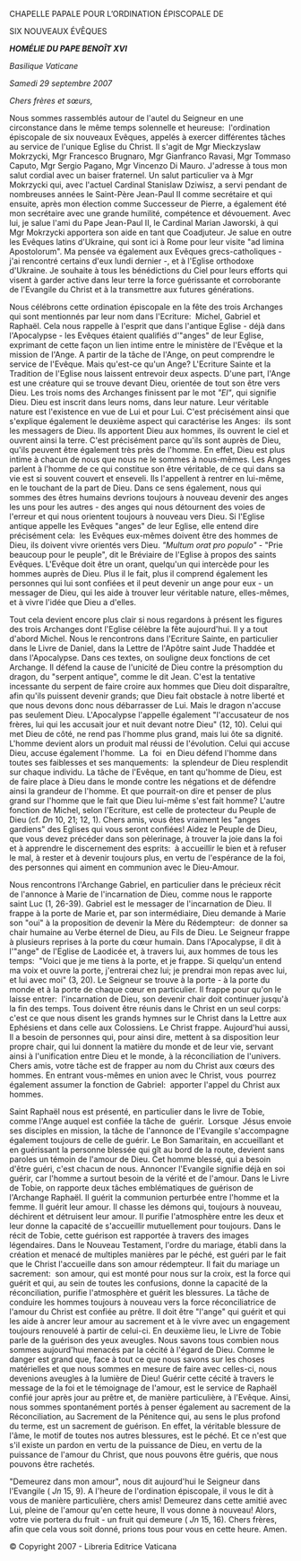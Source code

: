 CHAPELLE PAPALE POUR L’ORDINATION ÉPISCOPALE DE

SIX NOUVEAUX ÉVÊQUES

***HOMÉLIE DU PAPE BENOÎT XVI***

*Basilique Vaticane*

*Samedi 29 septembre 2007*

*Chers frères et sœurs,*

Nous sommes rassemblés autour de l'autel du Seigneur en une circonstance dans le même temps solennelle et heureuse:  l'ordination épiscopale de six nouveaux Evêques, appelés à exercer différentes tâches au service de l'unique Eglise du Christ. Il s'agit de Mgr Mieckzyslaw Mokrzycki, Mgr Francesco Brugnaro, Mgr Gianfranco Ravasi, Mgr Tommaso Caputo, Mgr Sergio Pagano, Mgr Vincenzo Di Mauro. J'adresse à tous mon salut cordial avec un baiser fraternel. Un salut particulier va à Mgr Mokrzycki qui, avec l'actuel Cardinal Stanislaw Dziwisz, a servi pendant de nombreuses années le Saint-Père Jean-Paul II comme secrétaire et qui ensuite, après mon élection comme Successeur de Pierre, a également été mon secrétaire avec une grande humilité, compétence et dévouement. Avec lui, je salue l'ami du Pape Jean-Paul II, le Cardinal Marian Jaworski, à qui Mgr Mokrzycki apportera son aide en tant que Coadjuteur. Je salue en outre les Evêques latins d'Ukraine, qui sont ici à Rome pour leur visite "ad limina Apostolorum". Ma pensée va également aux Evêques grecs-catholiques - j'ai rencontré certains d'eux lundi dernier -, et à l'Eglise orthodoxe d'Ukraine. Je souhaite à tous les bénédictions du Ciel pour leurs efforts qui visent à garder active dans leur terre la force guérissante et corroborante de l'Evangile du Christ et à la transmettre aux futures générations.

Nous célébrons cette ordination épiscopale en la fête des trois Archanges qui sont mentionnés par leur nom dans l'Ecriture:  Michel, Gabriel et Raphaël. Cela nous rappelle à l'esprit que dans l'antique Eglise - déjà dans l'Apocalypse - les Evêques étaient qualifiés d'"anges" de leur Eglise, exprimant de cette façon un lien intime entre le ministère de l'Evêque et la mission de l'Ange. A partir de la tâche de l'Ange, on peut comprendre le service de l'Evêque. Mais qu'est-ce qu'un Ange? L'Ecriture Sainte et la Tradition de l'Eglise nous laissent entrevoir deux aspects. D'une part, l'Ange est une créature qui se trouve devant Dieu, orientée de tout son être vers Dieu. Les trois noms des Archanges finissent par le mot *"El"*, qui signifie Dieu. Dieu est inscrit dans leurs noms, dans leur nature. Leur véritable nature est l'existence en vue de Lui et pour Lui. C'est précisément ainsi que s'explique également le deuxième aspect qui caractérise les Anges:  ils sont les messagers de Dieu. Ils apportent Dieu aux hommes, ils ouvrent le ciel et ouvrent ainsi la terre. C'est précisément parce qu'ils sont auprès de Dieu, qu'ils peuvent être également très près de l'homme. En effet, Dieu est plus intime à chacun de nous que nous ne le sommes à nous-mêmes. Les Anges parlent à l'homme de ce qui constitue son être véritable, de ce qui dans sa vie est si souvent couvert et enseveli. Ils l'appellent à rentrer en lui-même, en le touchant de la part de Dieu. Dans ce sens également, nous qui sommes des êtres humains devrions toujours à nouveau devenir des anges les uns pour les autres - des anges qui nous détournent des voies de l'erreur et qui nous orientent toujours à nouveau vers Dieu. Si l'Eglise antique appelle les Evêques "anges" de leur Eglise, elle entend dire précisément cela:  les Evêques eux-mêmes doivent être des hommes de Dieu, ils doivent vivre orientés vers Dieu. *"Multum orat pro populo"* \- "Prie beaucoup pour le peuple", dit le Bréviaire de l'Eglise à propos des saints Evêques. L'Evêque doit être un orant, quelqu'un qui intercède pour les hommes auprès de Dieu. Plus il le fait, plus il comprend également les personnes qui lui sont confiées et il peut devenir un ange pour eux - un messager de Dieu, qui les aide à trouver leur véritable nature, elles-mêmes, et à vivre l'idée que Dieu a d'elles.

Tout cela devient encore plus clair si nous regardons à présent les figures des trois Archanges dont l'Eglise célèbre la fête aujourd'hui. Il y a tout d'abord Michel. Nous le rencontrons dans l'Ecriture Sainte, en particulier dans le Livre de Daniel, dans la Lettre de l'Apôtre saint Jude Thaddée et dans l'Apocalypse. Dans ces textes, on souligne deux fonctions de cet Archange. Il défend la cause de l'unicité de Dieu contre la présomption du dragon, du "serpent antique", comme le dit Jean. C'est la tentative incessante du serpent de faire croire aux hommes que Dieu doit disparaître, afin qu'ils puissent devenir grands; que Dieu fait obstacle à notre liberté et que nous devons donc nous débarrasser de Lui. Mais le dragon n'accuse pas seulement Dieu. L'Apocalypse l'appelle également "l'accusateur de nos frères, lui qui les accusait jour et nuit devant notre Dieu" (12, 10). Celui qui met Dieu de côté, ne rend pas l'homme plus grand, mais lui ôte sa dignité. L'homme devient alors un produit mal réussi de l'évolution. Celui qui accuse Dieu, accuse également l'homme.  La  foi  en Dieu défend l'homme dans toutes ses faiblesses et ses manquements:  la splendeur de Dieu resplendit sur chaque individu. La tâche de l'Evêque, en tant qu'homme de Dieu, est de faire place à Dieu dans le monde contre les négations et de défendre ainsi la grandeur de l'homme. Et que pourrait-on dire et penser de plus grand sur l'homme que le fait que Dieu lui-même s'est fait homme? L'autre fonction de Michel, selon l'Ecriture, est celle de protecteur du Peuple de Dieu (cf. *Dn* 10, 21; 12, 1). Chers amis, vous êtes vraiment les "anges gardiens" des Eglises qui vous seront confiées! Aidez le Peuple de Dieu, que vous devez précéder dans son pèlerinage, à trouver la joie dans la foi et à apprendre le discernement des esprits:  à accueillir le bien et à refuser le mal, à rester et à devenir toujours plus, en vertu de l'espérance de la foi, des personnes qui aiment en communion avec le Dieu-Amour.

Nous rencontrons l'Archange Gabriel, en particulier dans le précieux récit de l'annonce à Marie de l'incarnation de Dieu, comme nous le rapporte saint Luc (1, 26-39). Gabriel est le messager de l'incarnation de Dieu. Il frappe à la porte de Marie et, par son intermédiaire, Dieu demande à Marie son "oui" à la proposition de devenir la Mère du Rédempteur:  de donner sa chair humaine au Verbe éternel de Dieu, au Fils de Dieu. Le Seigneur frappe à plusieurs reprises à la porte du cœur humain. Dans l'Apocalypse, il dit à l'"ange" de l'Eglise de Laodicée et, à travers lui, aux hommes de tous les temps:  "Voici que je me tiens à la porte, et je frappe. Si quelqu'un entend ma voix et ouvre la porte, j'entrerai chez lui; je prendrai mon repas avec lui, et lui avec moi" (3, 20). Le Seigneur se trouve à la porte - à la porte du monde et à la porte de chaque cœur en particulier. Il frappe pour qu'on le laisse entrer:  l'incarnation de Dieu, son devenir chair doit continuer jusqu'à la fin des temps. Tous doivent être réunis dans le Christ en un seul corps:  c'est ce que nous disent les grands hymnes sur le Christ dans la Lettre aux Ephésiens et dans celle aux Colossiens. Le Christ frappe. Aujourd'hui aussi, Il a besoin de personnes qui, pour ainsi dire, mettent à sa disposition leur propre chair, qui lui donnent la matière du monde et de leur vie, servant ainsi à l'unification entre Dieu et le monde, à la réconciliation de l'univers. Chers amis, votre tâche est de frapper au nom du Christ aux cœurs des hommes. En entrant vous-mêmes en union avec le Christ, vous  pourrez également assumer la fonction de Gabriel:  apporter l'appel du Christ aux hommes.

Saint Raphaël nous est présenté, en particulier dans le livre de Tobie, comme l'Ange auquel est confiée la tâche de  guérir.  Lorsque  Jésus envoie ses disciples en mission, la tâche de l'annonce de l'Evangile s'accompagne également toujours de celle de guérir. Le Bon Samaritain, en accueillant et en guérissant la personne blessée qui gît au bord de la route, devient sans paroles un témoin de l'amour de Dieu. Cet homme blessé, qui a besoin d'être guéri, c'est chacun de nous. Annoncer l'Evangile signifie déjà en soi guérir, car l'homme a surtout besoin de la vérité et de l'amour. Dans le Livre de Tobie, on rapporte deux tâches emblématiques de guérison de l'Archange Raphaël. Il guérit la communion perturbée entre l'homme et la femme. Il guérit leur amour. Il chasse les démons qui, toujours à nouveau, déchirent et détruisent leur amour. Il purifie l'atmosphère entre les deux et leur donne la capacité de s'accueillir mutuellement pour toujours. Dans le récit de Tobie, cette guérison est rapportée à travers des images légendaires. Dans le Nouveau Testament, l'ordre du mariage, établi dans la création et menacé de multiples manières par le péché, est guéri par le fait que le Christ l'accueille dans son amour rédempteur. Il fait du mariage un sacrement:  son amour, qui est monté pour nous sur la croix, est la force qui guérit et qui, au sein de toutes les confusions, donne la capacité de la réconciliation, purifie l'atmosphère et guérit les blessures. La tâche de conduire les hommes toujours à nouveau vers la force réconciliatrice de l'amour du Christ est confiée au prêtre. Il doit être "l'ange" qui guérit et qui les aide à ancrer leur amour au sacrement et à le vivre avec un engagement toujours renouvelé à partir de celui-ci. En deuxième lieu, le Livre de Tobie parle de la guérison des yeux aveugles. Nous savons tous combien nous sommes aujourd'hui menacés par la cécité à l'égard de Dieu. Comme le danger est grand que, face à tout ce que nous savons sur les choses matérielles et que nous sommes en mesure de faire avec celles-ci, nous devenions aveugles à la lumière de Dieu! Guérir cette cécité à travers le message de la foi et le témoignage de l'amour, est le service de Raphaël confié jour après jour au prêtre et, de manière particulière, à l'Evêque. Ainsi, nous sommes spontanément portés à penser également au sacrement de la Réconciliation, au Sacrement de la Pénitence qui, au sens le plus profond du terme, est un sacrement de guérison. En effet, la véritable blessure de l'âme, le motif de toutes nos autres blessures, est le péché. Et ce n'est que s'il existe un pardon en vertu de la puissance de Dieu, en vertu de la puissance de l'amour du Christ, que nous pouvons être guéris, que nous pouvons être rachetés.

"Demeurez dans mon amour", nous dit aujourd'hui le Seigneur dans l'Evangile ( *Jn* 15, 9). A l'heure de l'ordination épiscopale, il vous le dit à vous de manière particulière, chers amis! Demeurez dans cette amitié avec Lui, pleine de l'amour qu'en cette heure, Il vous donne à nouveau! Alors, votre vie portera du fruit - un fruit qui demeure ( *Jn* 15, 16). Chers frères, afin que cela vous soit donné, prions tous pour vous en cette heure. Amen.

© Copyright 2007 - Libreria Editrice Vaticana